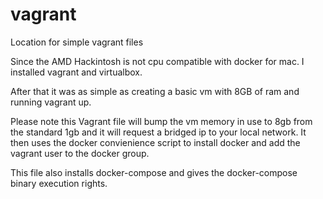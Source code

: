 # vagrant
Location for simple vagrant files

Since the AMD Hackintosh is not cpu compatible with docker for mac.  I installed vagrant and virtualbox.

After that it was as simple as creating a basic vm with 8GB of ram and running vagrant up.

Please note this Vagrant file will bump the vm memory in use to 8gb from the standard 1gb and it will request a bridged ip to your local network. It then uses the docker convienience script to install docker and add the vagrant user to the docker group.

This file also installs docker-compose and gives the docker-compose binary execution rights.

